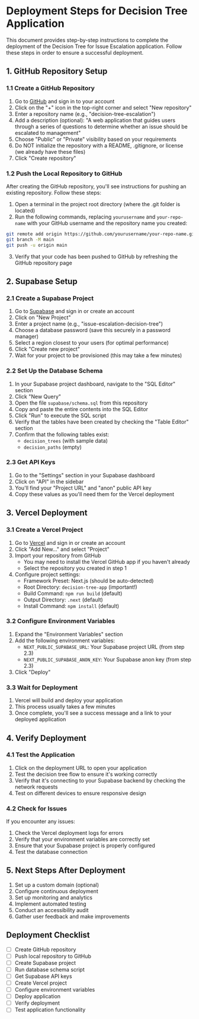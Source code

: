 # Deployment Steps for Decision Tree Application

This document provides step-by-step instructions to complete the deployment of the Decision Tree for Issue Escalation application. Follow these steps in order to ensure a successful deployment.

## 1. GitHub Repository Setup

### 1.1 Create a GitHub Repository

1. Go to [GitHub](https://github.com/) and sign in to your account
2. Click on the "+" icon in the top-right corner and select "New repository"
3. Enter a repository name (e.g., "decision-tree-escalation")
4. Add a description (optional): "A web application that guides users through a series of questions to determine whether an issue should be escalated to management"
5. Choose "Public" or "Private" visibility based on your requirements
6. Do NOT initialize the repository with a README, .gitignore, or license (we already have these files)
7. Click "Create repository"

### 1.2 Push the Local Repository to GitHub

After creating the GitHub repository, you'll see instructions for pushing an existing repository. Follow these steps:

1. Open a terminal in the project root directory (where the .git folder is located)
2. Run the following commands, replacing `yourusername` and `your-repo-name` with your GitHub username and the repository name you created:

```bash
git remote add origin https://github.com/yourusername/your-repo-name.git
git branch -M main
git push -u origin main
```

3. Verify that your code has been pushed to GitHub by refreshing the GitHub repository page

## 2. Supabase Setup

### 2.1 Create a Supabase Project

1. Go to [Supabase](https://supabase.com/) and sign in or create an account
2. Click on "New Project"
3. Enter a project name (e.g., "issue-escalation-decision-tree")
4. Choose a database password (save this securely in a password manager)
5. Select a region closest to your users (for optimal performance)
6. Click "Create new project"
7. Wait for your project to be provisioned (this may take a few minutes)

### 2.2 Set Up the Database Schema

1. In your Supabase project dashboard, navigate to the "SQL Editor" section
2. Click "New Query"
3. Open the file `supabase/schema.sql` from this repository
4. Copy and paste the entire contents into the SQL Editor
5. Click "Run" to execute the SQL script
6. Verify that the tables have been created by checking the "Table Editor" section
7. Confirm that the following tables exist:
   - `decision_trees` (with sample data)
   - `decision_paths` (empty)

### 2.3 Get API Keys

1. Go to the "Settings" section in your Supabase dashboard
2. Click on "API" in the sidebar
3. You'll find your "Project URL" and "anon" public API key
4. Copy these values as you'll need them for the Vercel deployment

## 3. Vercel Deployment

### 3.1 Create a Vercel Project

1. Go to [Vercel](https://vercel.com/) and sign in or create an account
2. Click "Add New..." and select "Project"
3. Import your repository from GitHub
   - You may need to install the Vercel GitHub app if you haven't already
   - Select the repository you created in step 1
4. Configure project settings:
   - Framework Preset: Next.js (should be auto-detected)
   - Root Directory: `decision-tree-app` (important!)
   - Build Command: `npm run build` (default)
   - Output Directory: `.next` (default)
   - Install Command: `npm install` (default)

### 3.2 Configure Environment Variables

1. Expand the "Environment Variables" section
2. Add the following environment variables:
   - `NEXT_PUBLIC_SUPABASE_URL`: Your Supabase project URL (from step 2.3)
   - `NEXT_PUBLIC_SUPABASE_ANON_KEY`: Your Supabase anon key (from step 2.3)
3. Click "Deploy"

### 3.3 Wait for Deployment

1. Vercel will build and deploy your application
2. This process usually takes a few minutes
3. Once complete, you'll see a success message and a link to your deployed application

## 4. Verify Deployment

### 4.1 Test the Application

1. Click on the deployment URL to open your application
2. Test the decision tree flow to ensure it's working correctly
3. Verify that it's connecting to your Supabase backend by checking the network requests
4. Test on different devices to ensure responsive design

### 4.2 Check for Issues

If you encounter any issues:

1. Check the Vercel deployment logs for errors
2. Verify that your environment variables are correctly set
3. Ensure that your Supabase project is properly configured
4. Test the database connection

## 5. Next Steps After Deployment

1. Set up a custom domain (optional)
2. Configure continuous deployment
3. Set up monitoring and analytics
4. Implement automated testing
5. Conduct an accessibility audit
6. Gather user feedback and make improvements

## Deployment Checklist

- [ ] Create GitHub repository
- [ ] Push local repository to GitHub
- [ ] Create Supabase project
- [ ] Run database schema script
- [ ] Get Supabase API keys
- [ ] Create Vercel project
- [ ] Configure environment variables
- [ ] Deploy application
- [ ] Verify deployment
- [ ] Test application functionality
